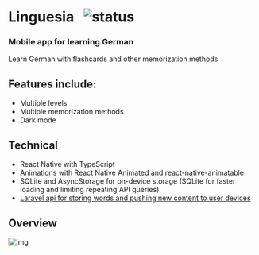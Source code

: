 # Linguesia &nbsp; <img src="https://img.shields.io/badge/status-inprogress-yellow" alt="status">

### Mobile app for learning German

Learn German with flashcards and other memorization methods

## Features include:

- Multiple levels
- Multiple memorization methods
- Dark mode

## Technical

- React Native with TypeScript
- Animations with React Native Animated and react-native-animatable
- SQLite and AsyncStorage for on-device storage (SQLite for faster loading and limiting repeating API queries)
- <a href="https://github.com/jacqouese/Linguesia-server">Laravel api for storing words and pushing new content to user devices</a>

## Overview

<img src="https://drive.google.com/uc?export=view&id=1dcff3c3ER-QOvCzs1bdWD4CK1217N3Lh" alt="img">
